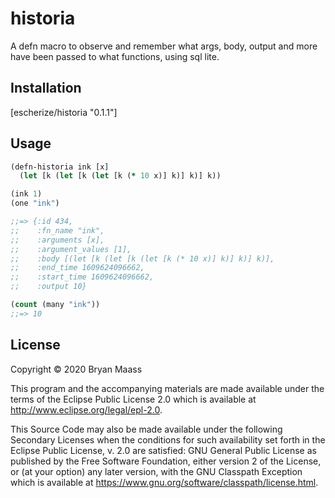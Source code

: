 # historia

A defn macro to observe and remember what args, body, output and more have been passed to what functions, using sql lite.

## Installation

[escherize/historia "0.1.1"]

## Usage

``` clojure
(defn-historia ink [x]
  (let [k (let [k (let [k (* 10 x)] k)] k)] k))

(ink 1)
(one "ink")

;;=> {:id 434,
;;    :fn_name "ink",
;;    :arguments [x],
;;    :argument_values [1],
;;    :body [(let [k (let [k (let [k (* 10 x)] k)] k)] k)],
;;    :end_time 1609624096662,
;;    :start_time 1609624096662,
;;    :output 10}

(count (many "ink"))
;;=> 10
```




## License

Copyright © 2020 Bryan Maass

This program and the accompanying materials are made available under the
terms of the Eclipse Public License 2.0 which is available at
http://www.eclipse.org/legal/epl-2.0.

This Source Code may also be made available under the following Secondary
Licenses when the conditions for such availability set forth in the Eclipse
Public License, v. 2.0 are satisfied: GNU General Public License as published by
the Free Software Foundation, either version 2 of the License, or (at your
option) any later version, with the GNU Classpath Exception which is available
at https://www.gnu.org/software/classpath/license.html.
